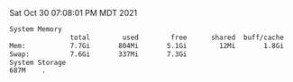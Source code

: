 Sat Oct 30 07:08:01 PM MDT 2021
```bash
System Memory
               total        used        free      shared  buff/cache   available
Mem:           7.7Gi       804Mi       5.1Gi        12Mi       1.8Gi       6.6Gi
Swap:          7.6Gi       337Mi       7.3Gi
System Storage
687M	.
```
